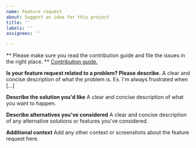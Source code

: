 ```yaml
---
name: Feature request
about: Suggest an idea for this project
title: ''
labels: ''
assignees: ''

---
```


** Please make sure you read the contribution guide and file the issues in the right place. **
[Contribution guide.](https://google.github.io/adk-docs/contributing-guide/)

**Is your feature request related to a problem? Please describe.**
A clear and concise description of what the problem is. Ex. I'm always frustrated when [...]

**Describe the solution you'd like**
A clear and concise description of what you want to happen.

**Describe alternatives you've considered**
A clear and concise description of any alternative solutions or features you've considered.

**Additional context**
Add any other context or screenshots about the feature request here.
